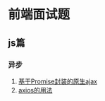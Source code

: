 # 前端面试题
## js篇
### 异步
1. [基于Promise封装的原生ajax](https://github.com/PigPiggo/practice/blob/master/js/asynchronous)
2. [axios的用法](https://github.com/PigPiggo/practice/tree/master/js/axios)
